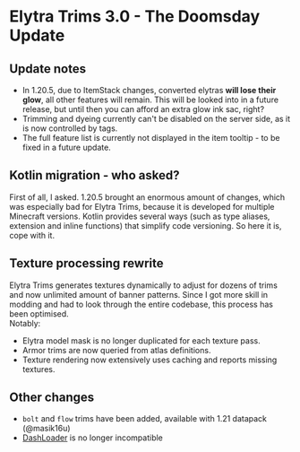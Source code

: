 # Elytra Trims 3.0 - The Doomsday Update

## Update notes
- In 1.20.5, due to ItemStack changes, converted elytras **__will lose their glow__**, all other features will remain. This will be looked into in a future release, but until then you can afford an extra glow ink sac, right?
- Trimming and dyeing currently can't be disabled on the server side, as it is now controlled by tags.
- The full feature list is currently not displayed in the item tooltip - to be fixed in a future update.

## Kotlin migration - who asked?
First of all, I asked. 1.20.5 brought an enormous amount of changes, 
which was especially bad for Elytra Trims, because it is developed for multiple Minecraft versions.
Kotlin provides several ways (such as type aliases, extension and inline functions)
that simplify code versioning. So here it is, cope with it.

## Texture processing rewrite
Elytra Trims generates textures dynamically to adjust for dozens of trims and now unlimited amount of banner patterns.
Since I got more skill in modding and had to look through the entire codebase, this process has been optimised.  
Notably:
- Elytra model mask is no longer duplicated for each texture pass.
- Armor trims are now queried from atlas definitions.
- Texture rendering now extensively uses caching and reports missing textures.

## Other changes
- `bolt` and `flow` trims have been added, available with 1.21 datapack (@masik16u)
- [DashLoader](https://modrinth.com/mod/dashloader) is no longer incompatible